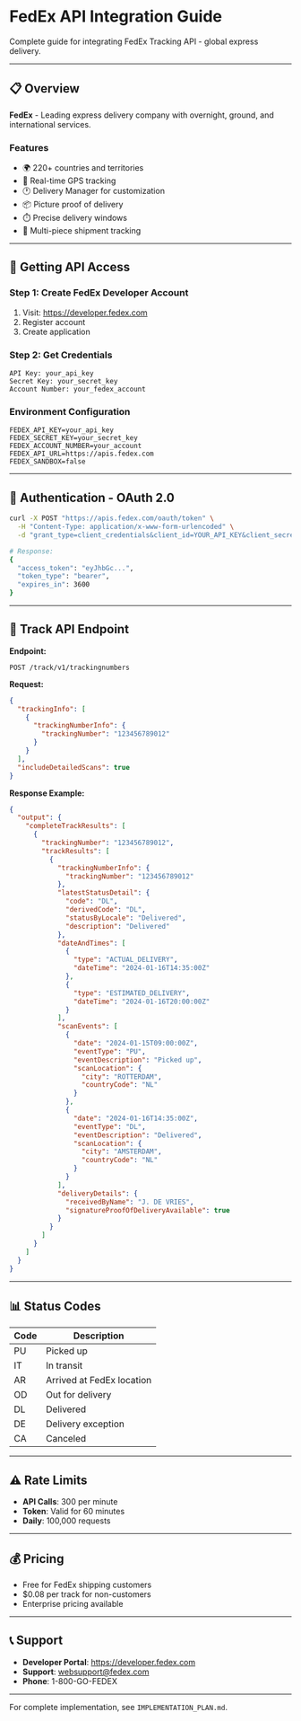 # FedEx API Integration Guide

Complete guide for integrating FedEx Tracking API - global express delivery.

---

## 📋 Overview

**FedEx** - Leading express delivery company with overnight, ground, and international services.

### Features

- 🌍 220+ countries and territories
- 📍 Real-time GPS tracking
- 🕐 Delivery Manager for customization
- 📦 Picture proof of delivery
- ⏱️ Precise delivery windows
- 🚚 Multi-piece shipment tracking

---

## 🔑 Getting API Access

### Step 1: Create FedEx Developer Account

1. Visit: https://developer.fedex.com
2. Register account
3. Create application

### Step 2: Get Credentials

```
API Key: your_api_key
Secret Key: your_secret_key
Account Number: your_fedex_account
```

### Environment Configuration

```env
FEDEX_API_KEY=your_api_key
FEDEX_SECRET_KEY=your_secret_key
FEDEX_ACCOUNT_NUMBER=your_account
FEDEX_API_URL=https://apis.fedex.com
FEDEX_SANDBOX=false
```

---

## 🔐 Authentication - OAuth 2.0

```bash
curl -X POST "https://apis.fedex.com/oauth/token" \
  -H "Content-Type: application/x-www-form-urlencoded" \
  -d "grant_type=client_credentials&client_id=YOUR_API_KEY&client_secret=YOUR_SECRET_KEY"

# Response:
{
  "access_token": "eyJhbGc...",
  "token_type": "bearer",
  "expires_in": 3600
}
```

---

## 📡 Track API Endpoint

**Endpoint:**
```
POST /track/v1/trackingnumbers
```

**Request:**
```json
{
  "trackingInfo": [
    {
      "trackingNumberInfo": {
        "trackingNumber": "123456789012"
      }
    }
  ],
  "includeDetailedScans": true
}
```

**Response Example:**
```json
{
  "output": {
    "completeTrackResults": [
      {
        "trackingNumber": "123456789012",
        "trackResults": [
          {
            "trackingNumberInfo": {
              "trackingNumber": "123456789012"
            },
            "latestStatusDetail": {
              "code": "DL",
              "derivedCode": "DL",
              "statusByLocale": "Delivered",
              "description": "Delivered"
            },
            "dateAndTimes": [
              {
                "type": "ACTUAL_DELIVERY",
                "dateTime": "2024-01-16T14:35:00Z"
              },
              {
                "type": "ESTIMATED_DELIVERY",
                "dateTime": "2024-01-16T20:00:00Z"
              }
            ],
            "scanEvents": [
              {
                "date": "2024-01-15T09:00:00Z",
                "eventType": "PU",
                "eventDescription": "Picked up",
                "scanLocation": {
                  "city": "ROTTERDAM",
                  "countryCode": "NL"
                }
              },
              {
                "date": "2024-01-16T14:35:00Z",
                "eventType": "DL",
                "eventDescription": "Delivered",
                "scanLocation": {
                  "city": "AMSTERDAM",
                  "countryCode": "NL"
                }
              }
            ],
            "deliveryDetails": {
              "receivedByName": "J. DE VRIES",
              "signatureProofOfDeliveryAvailable": true
            }
          }
        ]
      }
    ]
  }
}
```

---

## 📊 Status Codes

| Code | Description |
|------|-------------|
| PU | Picked up |
| IT | In transit |
| AR | Arrived at FedEx location |
| OD | Out for delivery |
| DL | Delivered |
| DE | Delivery exception |
| CA | Canceled |

---

## ⚠️ Rate Limits

- **API Calls**: 300 per minute
- **Token**: Valid for 60 minutes
- **Daily**: 100,000 requests

---

## 💰 Pricing

- Free for FedEx shipping customers
- $0.08 per track for non-customers
- Enterprise pricing available

---

## 📞 Support

- **Developer Portal**: https://developer.fedex.com
- **Support**: websupport@fedex.com
- **Phone**: 1-800-GO-FEDEX

---

For complete implementation, see `IMPLEMENTATION_PLAN.md`.
